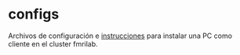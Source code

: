 # configs

Archivos de configuración e [instrucciones](https://github.com/lconcha/configs/blob/master/client_18-04.md) para instalar una PC como cliente en el cluster fmrilab.

 
